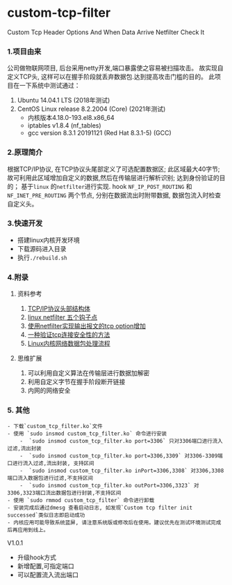 # custom-tcp-filter
Custom Tcp Header Options And When  Data Arrive  Netfilter Check It

### 1.项目由来
公司做物联网项目, 后台采用netty开发,端口暴露使之容易被扫描攻击。 故实现自定义TCP头, 这样可以在握手阶段就丢弃数据包.达到提高攻击门槛的目的。
此项目在一下系统中测试通过：

1. Ubuntu 14.04.1 LTS (2018年测试)
3. CentOS Linux release 8.2.2004 (Core) (2021年测试)
	- 内核版本4.18.0-193.el8.x86_64
	- iptables v1.8.4 (nf_tables)
	- gcc version 8.3.1 20191121 (Red Hat 8.3.1-5) (GCC)


### 2.原理简介

根据TCP/IP协议, 在TCP协议头尾部定义了可选配置数据区; 此区域最大40字节; 故可利用此区域增加自定义的数据,然后在传输层进行解析识别; 达到身份验证的目的；
基于`linux` 的`netfilter`进行实现. hook `NF_IP_POST_ROUTING` 和 `NF_INET_PRE_ROUTING` 两个节点, 分别在数据流出时附带数据, 数据包流入时检查自定义头。

### 3.快速开发
 - 搭建linux内核开发环境
 - 下载源码进入目录
 - 执行`./rebuild.sh`

### 4.附录
1. 资料参考
	1. [TCP/IP协议头部结构体](https://www.cnblogs.com/RodYang/p/3322250.html)
	2. [linux netfilter 五个钩子点](https://www.cnblogs.com/codestack/p/10850642.html)
	3. [使用netfilter实现输出报文的tcp option增加](https://blog.csdn.net/idleperson/article/details/52024864?utm_source=blogxgwz0)
	4. [一种验证tcp连接安全性的方法](https://patents.google.com/patent/CN103532964B/zh)
	5. [Linux内核网络数据包处理流程](https://www.cnblogs.com/muahao/p/10861771.html)

2. 思维扩展
	1. 可以利用自定义算法在传输层进行数据加解密
	2. 利用自定义字节在握手阶段断开链接
	3. 内网的网络安全

### 5. 其他
	- 下载`custom_tcp_filter.ko`文件
	- 使用 `sudo insmod custom_tcp_filter.ko` 命令进行安装
		-  `sudo insmod custom_tcp_filter.ko port=3306` 只对3306端口进行流入过滤,流出封装
		-  `sudo insmod custom_tcp_filter.ko port=3306,3309` 对3306-3309端口进行流入过滤,流出封装, 支持区间
		-  `sudo insmod custom_tcp_filter.ko inPort=3306,3308` 对3306,3308端口流入数据包进行过滤,不支持区间
		-  `sudo insmod custom_tcp_filter.ko outPort=3306,3323` 对3306,3323端口流出数据包进行封装,不支持区间
	- 使用 `sudo rmmod custom_tcp_filter` 命令进行卸载
	- 安装完成后通过dmesg 查看启动日志, 如发现`Custom tcp filter init successed`类似日志即启动成功
	- 内核应用可能导致系统蓝屏, 请注意系统版或修改后在使用。建议优先在测试环境测试完成后再应用到线上。

V1.0.1
- 升级hook方式
- 新增配置,可指定端口
- 可以配置流入流出端口